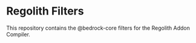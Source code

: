 # Regolith Filters

This repository contains the @bedrock-core filters for the Regolith Addon Compiler.
